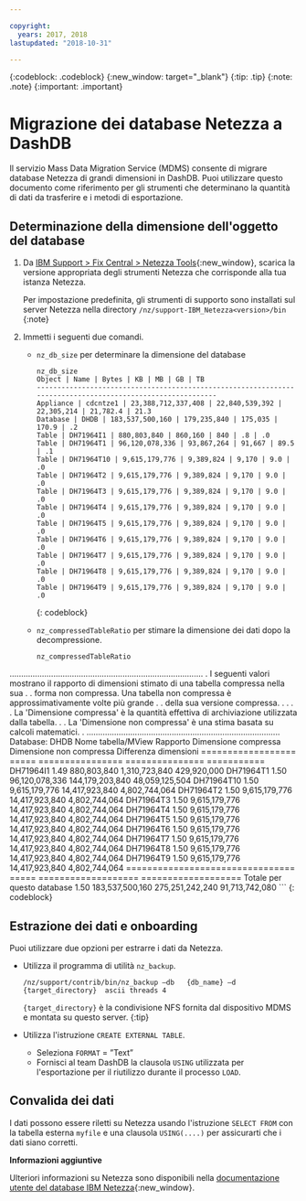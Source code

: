 ```yaml
---

copyright:
  years: 2017, 2018
lastupdated: "2018-10-31"

---
```

{:codeblock: .codeblock}
{:new_window: target="_blank"}
{:tip: .tip}
{:note: .note}
{:important: .important}

# Migrazione dei database Netezza a DashDB

Il servizio Mass Data Migration Service (MDMS) consente di migrare database Netezza di grandi dimensioni in DashDB. Puoi utilizzare questo documento come riferimento per gli strumenti che determinano la quantità di dati da trasferire e i metodi di esportazione.

## Determinazione della dimensione dell'oggetto del database
1. Da [IBM Support > Fix Central > Netezza Tools](https://www-945.ibm.com/support/fixcentral/options?selectionBean.selectedTab=find&selection=ibm%2fInformation+Management%3bPureData+System+for+Analytics%3bibm%2fInformation+Management%2fNetezza+Tools){:new_window}, scarica la versione appropriata degli strumenti Netezza che corrisponde alla tua istanza Netezza.

   Per impostazione predefinita, gli strumenti di supporto sono installati sul server Netezza nella directory `/nz/support-IBM_Netezza<version>/bin`
   {:note}

2. Immetti i seguenti due comandi.
   - `nz_db_size` per determinare la dimensione del database

     ```
     nz_db_size
     Object | Name | Bytes | KB | MB | GB | TB
     -----------------------------------------------------------------------------------------------------------
     Appliance | cdcntze1 | 23,388,712,337,408 | 22,840,539,392 | 22,305,214 | 21,782.4 | 21.3
     Database | DHDB | 183,537,500,160 | 179,235,840 | 175,035 | 170.9 | .2
     Table | DH71964I1 | 880,803,840 | 860,160 | 840 | .8 | .0
     Table | DH71964T1 | 96,120,078,336 | 93,867,264 | 91,667 | 89.5 | .1
     Table | DH71964T10 | 9,615,179,776 | 9,389,824 | 9,170 | 9.0 | .0
     Table | DH71964T2 | 9,615,179,776 | 9,389,824 | 9,170 | 9.0 | .0
     Table | DH71964T3 | 9,615,179,776 | 9,389,824 | 9,170 | 9.0 | .0
     Table | DH71964T4 | 9,615,179,776 | 9,389,824 | 9,170 | 9.0 | .0
     Table | DH71964T5 | 9,615,179,776 | 9,389,824 | 9,170 | 9.0 | .0
     Table | DH71964T6 | 9,615,179,776 | 9,389,824 | 9,170 | 9.0 | .0
     Table | DH71964T7 | 9,615,179,776 | 9,389,824 | 9,170 | 9.0 | .0
     Table | DH71964T8 | 9,615,179,776 | 9,389,824 | 9,170 | 9.0 | .0
     Table | DH71964T9 | 9,615,179,776 | 9,389,824 | 9,170 | 9.0 | .0
     ```
     {: codeblock}

   - `nz_compressedTableRatio` per stimare la dimensione dei dati dopo la decompressione.

      ```
      nz_compressedTableRatio
  ....................................................................................
      . I seguenti valori mostrano il rapporto di dimensioni stimato di una tabella compressa nella sua .
      . forma non compressa. Una tabella non compressa è approssimativamente <ratio> volte più grande .
      . della sua versione compressa. .
      . .
      . La 'Dimensione compressa' è la quantità effettiva di archiviazione utilizzata dalla tabella. .
      . La 'Dimensione non compressa' è una stima basata su calcoli matematici. .
      ....................................................................................
      Database: DHDB
Nome tabella/MView Rapporto Dimensione compressa Dimensione non compressa Differenza dimensioni
================== ===== ================ =============== ===========
DH71964I1 1.49 880,803,840 1,310,723,840 429,920,000
DH71964T1 1.50 96,120,078,336 144,179,203,840 48,059,125,504
DH71964T10 1.50 9,615,179,776 14,417,923,840 4,802,744,064
DH71964T2 1.50 9,615,179,776 14,417,923,840 4,802,744,064
DH71964T3 1.50 9,615,179,776 14,417,923,840 4,802,744,064
DH71964T4 1.50 9,615,179,776 14,417,923,840 4,802,744,064
DH71964T5 1.50 9,615,179,776 14,417,923,840 4,802,744,064
DH71964T6 1.50 9,615,179,776 14,417,923,840 4,802,744,064
DH71964T7 1.50 9,615,179,776 14,417,923,840 4,802,744,064
DH71964T8 1.50 9,615,179,776 14,417,923,840 4,802,744,064
DH71964T9 1.50 9,615,179,776 14,417,923,840 4,802,744,064
      ================================ ===== =================== ===================
Totale per questo database 1.50 183,537,500,160 275,251,242,240 91,713,742,080
      ```
      {: codeblock}

## Estrazione dei dati e onboarding

Puoi utilizzare due opzioni per estrarre i dati da Netezza.
- Utilizza il programma di utilità `nz_backup`.
   ```
   /nz/support/contrib/bin/nz_backup –db   {db_name} –d  {target_directory}  ascii threads 4
   ```

   `{target_directory}` è la condivisione NFS fornita dal dispositivo MDMS e montata su questo server.
   {:tip}

- Utilizza l'istruzione `CREATE EXTERNAL TABLE`.
   - Seleziona `FORMAT` = ”Text”
   - Fornisci al team DashDB la clausola `USING` utilizzata per l'esportazione per il riutilizzo durante il processo `LOAD`.


## Convalida dei dati
I dati possono essere riletti su Netezza usando l'istruzione `SELECT FROM` con la tabella esterna `myfile` e una clausola `USING(....)` per assicurarti che i dati siano corretti.

**Informazioni aggiuntive**

Ulteriori informazioni su Netezza sono disponibili nella [documentazione utente del database IBM Netezza](https://www.ibm.com/support/knowledgecenter/en/SSULQD_7.2.1/com.ibm.nz.dbu.doc/c_dbuser_plg_overview.html){:new_window}.
